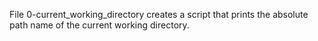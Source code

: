  File 0-current_working_directory creates a script that prints the absolute path name of the current working directory.

